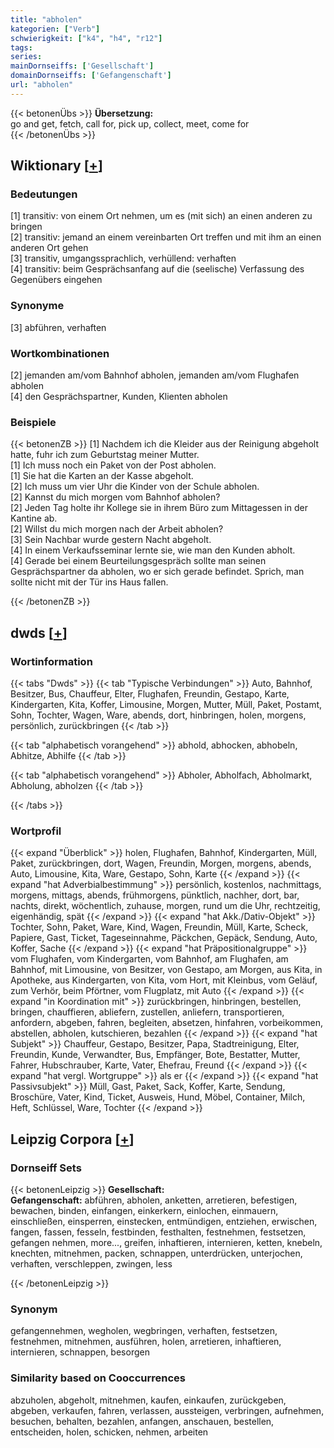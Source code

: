```yaml
---
title: "abholen"
kategorien: ["Verb"]
schwierigkeit: ["k4", "h4", "r12"]
tags:
series:
mainDornseiffs: ['Gesellschaft']
domainDornseiffs: ['Gefangenschaft']
url: "abholen"
---
```


{{< betonenÜbs >}}
**Übersetzung:**  
go and get, fetch, call for, pick up, collect, meet, come for  
{{< /betonenÜbs >}}

## Wiktionary [[+](https://de.wiktionary.org/wiki/abholen)]

### Bedeutungen
[1] transitiv: von einem Ort nehmen, um es (mit sich) an einen anderen zu bringen  
[2] transitiv: jemand an einem vereinbarten Ort treffen und mit ihm an einen anderen Ort gehen  
[3] transitiv, umgangssprachlich, verhüllend: verhaften  
[4] transitiv: beim Gesprächsanfang auf die (seelische) Verfassung des Gegenübers eingehen  

### Synonyme
[3] abführen, verhaften  

### Wortkombinationen
[2] jemanden am/vom Bahnhof abholen, jemanden am/vom Flughafen abholen  
[4] den Gesprächspartner, Kunden, Klienten abholen  

### Beispiele
{{< betonenZB >}}
[1] Nachdem ich die Kleider aus der Reinigung abgeholt hatte, fuhr ich zum Geburtstag meiner Mutter.  
[1] Ich muss noch ein Paket von der Post abholen.  
[1] Sie hat die Karten an der Kasse abgeholt.  
[2] Ich muss um vier Uhr die Kinder von der Schule abholen.  
[2] Kannst du mich morgen vom Bahnhof abholen?  
[2] Jeden Tag holte ihr Kollege sie in ihrem Büro zum Mittagessen in der Kantine ab.  
[2] Willst du mich morgen nach der Arbeit abholen?  
[3] Sein Nachbar wurde gestern Nacht abgeholt.  
[4] In einem Verkaufsseminar lernte sie, wie man den Kunden abholt.  
[4] Gerade bei einem Beurteilungsgespräch sollte man seinen Gesprächspartner da abholen, wo er sich gerade befindet. Sprich, man sollte nicht mit der Tür ins Haus fallen.  

{{< /betonenZB >}}


## dwds [[+](https://www.dwds.de/wb/abholen)]

### Wortinformation
{{< tabs "Dwds" >}}
{{< tab "Typische Verbindungen" >}}
Auto, Bahnhof, Besitzer, Bus, Chauffeur, Elter, Flughafen, Freundin, Gestapo, Karte, Kindergarten, Kita, Koffer, Limousine, Morgen, Mutter, Müll, Paket, Postamt, Sohn, Tochter, Wagen, Ware, abends, dort, hinbringen, holen, morgens, persönlich, zurückbringen
{{< /tab >}}

{{< tab "alphabetisch vorangehend" >}}
abhold, abhocken, abhobeln, Abhitze, Abhilfe
{{< /tab >}}

{{< tab "alphabetisch vorangehend" >}}
Abholer, Abholfach, Abholmarkt, Abholung, abholzen
{{< /tab >}}

{{< /tabs >}}

### Wortprofil
{{< expand "Überblick" >}} holen, Flughafen, Bahnhof, Kindergarten, Müll, Paket, zurückbringen, dort, Wagen, Freundin, Morgen, morgens, abends, Auto, Limousine, Kita, Ware, Gestapo, Sohn, Karte {{< /expand >}}
{{< expand "hat Adverbialbestimmung" >}} persönlich, kostenlos, nachmittags, morgens, mittags, abends, frühmorgens, pünktlich, nachher, dort, bar, nachts, direkt, wöchentlich, zuhause, morgen, rund um die Uhr, rechtzeitig, eigenhändig, spät {{< /expand >}}
{{< expand "hat Akk./Dativ-Objekt" >}} Tochter, Sohn, Paket, Ware, Kind, Wagen, Freundin, Müll, Karte, Scheck, Papiere, Gast, Ticket, Tageseinnahme, Päckchen, Gepäck, Sendung, Auto, Koffer, Sache {{< /expand >}}
{{< expand "hat Präpositionalgruppe" >}} vom Flughafen, vom Kindergarten, vom Bahnhof, am Flughafen, am Bahnhof, mit Limousine, von Besitzer, von Gestapo, am Morgen, aus Kita, in Apotheke, aus Kindergarten, von Kita, vom Hort, mit Kleinbus, vom Geläuf, zum Verhör, beim Pförtner, vom Flugplatz, mit Auto {{< /expand >}}
{{< expand "in Koordination mit" >}} zurückbringen, hinbringen, bestellen, bringen, chauffieren, abliefern, zustellen, anliefern, transportieren, anfordern, abgeben, fahren, begleiten, absetzen, hinfahren, vorbeikommen, abstellen, abholen, kutschieren, bezahlen {{< /expand >}}
{{< expand "hat Subjekt" >}} Chauffeur, Gestapo, Besitzer, Papa, Stadtreinigung, Elter, Freundin, Kunde, Verwandter, Bus, Empfänger, Bote, Bestatter, Mutter, Fahrer, Hubschrauber, Karte, Vater, Ehefrau, Freund {{< /expand >}}
{{< expand "hat vergl. Wortgruppe" >}} als er {{< /expand >}}
{{< expand "hat Passivsubjekt" >}} Müll, Gast, Paket, Sack, Koffer, Karte, Sendung, Broschüre, Vater, Kind, Ticket, Ausweis, Hund, Möbel, Container, Milch, Heft, Schlüssel, Ware, Tochter {{< /expand >}}

## Leipzig Corpora [[+](https://corpora.uni-leipzig.de/en/res?word=abholen&corpusId=deu_newscrawl-public_2018)]

### Dornseiff Sets
{{< betonenLeipzig >}}
**Gesellschaft:**  
**Gefangenschaft:** abführen, abholen, anketten, arretieren, befestigen, bewachen, binden, einfangen, einkerkern, einlochen, einmauern, einschließen, einsperren, einstecken, entmündigen, entziehen, erwischen, fangen, fassen, fesseln, festbinden, festhalten, festnehmen, festsetzen, gefangen nehmen, more..., greifen, inhaftieren, internieren, ketten, knebeln, knechten, mitnehmen, packen, schnappen, unterdrücken, unterjochen, verhaften, verschleppen, zwingen, less  

{{< /betonenLeipzig >}}

### Synonym
gefangennehmen, wegholen, wegbringen, verhaften, festsetzen, festnehmen, mitnehmen, ausführen, holen, arretieren, inhaftieren, internieren, schnappen, besorgen


### Similarity based on Cooccurrences
abzuholen, abgeholt, mitnehmen, kaufen, einkaufen, zurückgeben, abgeben, verkaufen, fahren, verlassen, aussteigen, verbringen, aufnehmen, besuchen, behalten, bezahlen, anfangen, anschauen, bestellen, entscheiden, holen, schicken, nehmen, arbeiten

